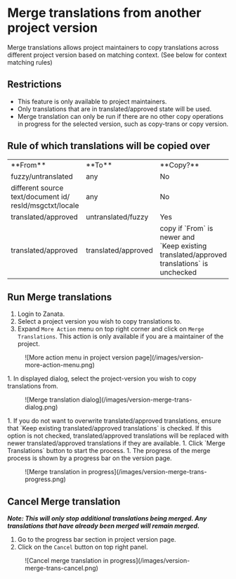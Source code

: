 # Merge translations from another project version

Merge translations allows project maintainers to copy translations across different project version based on matching context. (See below for context matching rules)

## Restrictions

- This feature is only available to project maintainers.
- Only translations that are in translated/approved state will be used.
- Merge translation can only be run if there are no other copy operations in progress for the selected version, such as copy-trans or copy version.

## Rule of which translations will be copied over
<table class='docutils'>
    <tr>
        <td>**From**</td><td>**To**</td><td>**Copy?**</td>
    </tr>
    <tr>
        <td>fuzzy/untranslated</td><td>any</td><td>No</td>
    </tr>
    <tr>
        <td>different source text/document id/<br />resId/msgctxt/locale</td><td>any</td><td>No</td>
    </tr>
    <tr>
        <td>translated/approved</td><td>untranslated/fuzzy</td><td>Yes</td>
    </tr>
     <tr>
        <td>translated/approved</td><td>translated/approved</td><td>copy if `From` is newer and <br />`Keep existing translated/approved translations` is unchecked</td>
    </tr>
</table>
     
## Run Merge translations

1. Login to Zanata.
1. Select a project version you wish to copy translations to.
1. Expand `More Action` menu on top right corner and click on `Merge Translations`. This action is only available if you are a maintainer of the project.
<figure>
![More action menu in project version page](/images/version-more-action-menu.png)
</figure>
1. In displayed dialog, select the project-version you wish to copy translations from.
<figure>
![Merge translation dialog](/images/version-merge-trans-dialog.png)
</figure>
1. If you do not want to overwrite translated/approved translations, ensure that `Keep existing translated/approved translations` is checked. If this option is not checked, translated/approved translations will be replaced with newer translated/approved translations if they are available.
1. Click `Merge Translations` button to start the process.
1. The progress of the merge process is shown by a progress bar on the version page.
<figure>
![Merge translation in progress](/images/version-merge-trans-progress.png)
</figure>

## Cancel Merge translation
**_Note: This will only stop additional translations being merged. Any translations that have already been merged will remain merged._**

1. Go to the progress bar section in project version page.
1. Click on the `Cancel` button on top right panel.
<figure>
![Cancel merge translation in progress](/images/version-merge-trans-cancel.png)
</figure>



